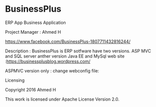 # BusinessPlus
ERP App
Business Application

Project Manager : Ahmed H

https://www.facebook.com/BusinessPlus-1807711432816244/

Description : BusinessPlus is ERP sotfware have two versions. ASP MVC and SQL server anther version Java EE and MySql
 web site :https://businessplusblog.wordpress.com/
 

ASPMVC version only :
change webconfig file:
<add name="ERPBusinessPlus" connectionString="data source=DELL-PC\SQLEXPRESS;initial catalog=ERPBusinessPlus;integrated security=True;" />

Licensing

Copyright 2016 Ahmed H

This work is licensed under Apache License Version 2.0.
